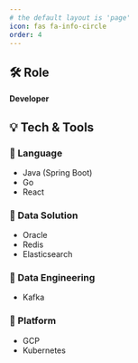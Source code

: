 ```yaml
---
# the default layout is 'page'
icon: fas fa-info-circle
order: 4
---
```

## 🛠 Role
**Developer**

## 💡 Tech & Tools
### 📌 Language
- Java (Spring Boot)
- Go
- React

### 📌 Data Solution
- Oracle
- Redis
- Elasticsearch

### 📌 Data Engineering
- Kafka

### 📌 Platform
- GCP
- Kubernetes

